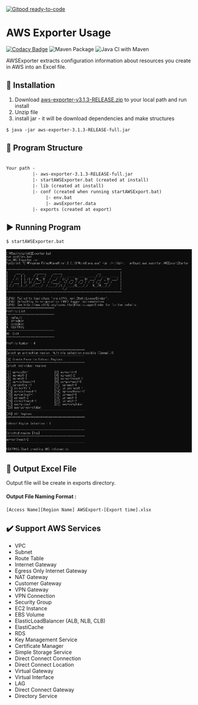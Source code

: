 [![Gitpod ready-to-code](https://img.shields.io/badge/Gitpod-ready--to--code-blue?logo=gitpod)](https://gitpod.io/#https://github.com/anthunt/aws-exporter)

AWS Exporter Usage
=============

[![Codacy Badge](https://app.codacy.com/project/badge/Grade/f30922fcbdbc4babaf3bc4b483d4b262)](https://www.codacy.com/gh/anthunt/aws-exporter/dashboard?utm_source=github.com&amp;utm_medium=referral&amp;utm_content=anthunt/aws-exporter&amp;utm_campaign=Badge_Grade)
![Maven Package](https://github.com/anthunt/aws-exporter/workflows/Maven%20Package/badge.svg)
![Java CI with Maven](https://github.com/anthunt/aws-exporter/workflows/Java%20CI%20with%20Maven/badge.svg)

AWSExporter extracts configuration information about resources you create in AWS into an Excel file.

:wrench: Installation
-------------

1. Download [aws-exporter-v3.1.3-RELEASE.zip](https://github.com/anthunt/aws-exporter/releases/download/v3.1.3-RELEASE/aws-exporter-v3.1.3-RELEASE.zip) to your local path and run install
2. Unzip file
3. install jar - it will be download dependencies and make structures
```
$ java -jar aws-exporter-3.1.3-RELEASE-full.jar
```

:file_folder: Program Structure
-------------
<pre><code>
Your path -
          |- aws-exporter-3.1.3-RELEASE-full.jar
          |- startAWSExporter.bat (created at install)
          |- lib (created at install)
          |- conf (created when running startAWSExport.bat)
               |- env.bat
               |- awsExporter.data
          |- exports (created at export)
</code></pre>

:arrow_forward: Running Program
-------------

```
$ startAWSExporter.bat
```

<p align="center">
  <img src="https://github.com/anthunt/aws-exporter/blob/3.x/running.png?raw=true">
</p>

:pencil: Output Excel File
-------------
Output file will be create in exports directory.
#### Output File Naming Format : 
```
[Access Name][Region Name] AWSExport-[Export time].xlsx
```

:heavy_check_mark: Support AWS Services
-------------

+ VPC
+ Subnet
+ Route Table
+ Internet Gateway
+ Egress Only Internet Gateway
+ NAT Gateway
+ Customer Gateway
+ VPN Gateway
+ VPN Connection
+ Security Group
+ EC2 Instance
+ EBS Volume
+ ElasticLoadBalancer (ALB, NLB, CLB)
+ ElastiCache
+ RDS
+ Key Management Service
+ Certificate Manager
+ Simple Storage Service
+ Direct Connect Connection
+ Direct Connect Location
+ Virtual Gateway
+ Virtual Interface
+ LAG
+ Direct Connect Gateway
+ Directory Service

